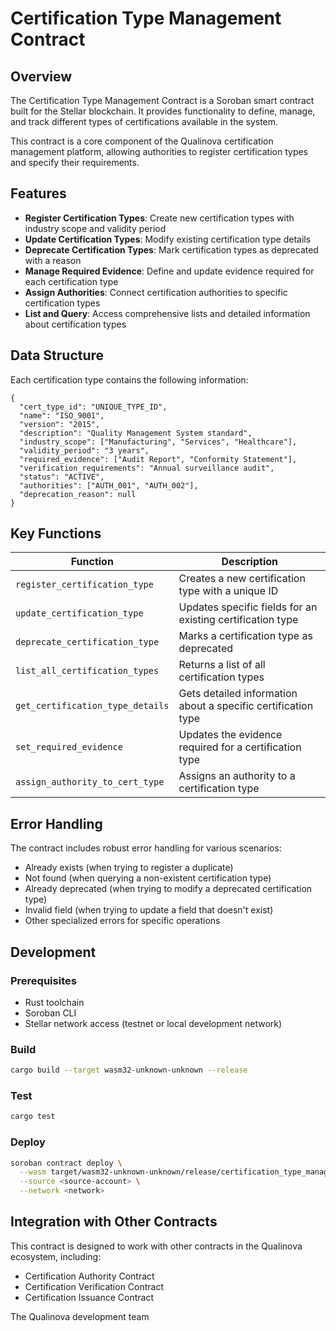 # Certification Type Management Contract

## Overview

The Certification Type Management Contract is a Soroban smart contract built for the Stellar blockchain. It provides functionality to define, manage, and track different types of certifications available in the system.

This contract is a core component of the Qualinova certification management platform, allowing authorities to register certification types and specify their requirements.

## Features

- **Register Certification Types**: Create new certification types with industry scope and validity period
- **Update Certification Types**: Modify existing certification type details
- **Deprecate Certification Types**: Mark certification types as deprecated with a reason
- **Manage Required Evidence**: Define and update evidence required for each certification type
- **Assign Authorities**: Connect certification authorities to specific certification types
- **List and Query**: Access comprehensive lists and detailed information about certification types

## Data Structure

Each certification type contains the following information:

```
{
  "cert_type_id": "UNIQUE_TYPE_ID",
  "name": "ISO_9001",
  "version": "2015",
  "description": "Quality Management System standard",
  "industry_scope": ["Manufacturing", "Services", "Healthcare"],
  "validity_period": "3 years",
  "required_evidence": ["Audit Report", "Conformity Statement"],
  "verification_requirements": "Annual surveillance audit",
  "status": "ACTIVE",
  "authorities": ["AUTH_001", "AUTH_002"],
  "deprecation_reason": null
}
```

## Key Functions

| Function | Description |
|----------|-------------|
| `register_certification_type` | Creates a new certification type with a unique ID |
| `update_certification_type` | Updates specific fields for an existing certification type |
| `deprecate_certification_type` | Marks a certification type as deprecated |
| `list_all_certification_types` | Returns a list of all certification types |
| `get_certification_type_details` | Gets detailed information about a specific certification type |
| `set_required_evidence` | Updates the evidence required for a certification type |
| `assign_authority_to_cert_type` | Assigns an authority to a certification type |

## Error Handling

The contract includes robust error handling for various scenarios:

- Already exists (when trying to register a duplicate)
- Not found (when querying a non-existent certification type)
- Already deprecated (when trying to modify a deprecated certification type)
- Invalid field (when trying to update a field that doesn't exist)
- Other specialized errors for specific operations

## Development

### Prerequisites

- Rust toolchain
- Soroban CLI
- Stellar network access (testnet or local development network)

### Build

```bash
cargo build --target wasm32-unknown-unknown --release
```

### Test

```bash
cargo test
```

### Deploy

```bash
soroban contract deploy \
  --wasm target/wasm32-unknown-unknown/release/certification_type_management.wasm \
  --source <source-account> \
  --network <network>
```

## Integration with Other Contracts

This contract is designed to work with other contracts in the Qualinova ecosystem, including:

- Certification Authority Contract
- Certification Verification Contract
- Certification Issuance Contract

The Qualinova development team